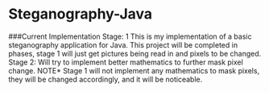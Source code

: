 # Steganography-Java
###Current Implementation Stage: 1
This is my implementation of a basic steganography application for Java. This project will be completed in phases, stage 1 will just get pictures being read in and pixels to be changed. Stage 2: Will try to implement better mathematics to further mask pixel change. NOTE* Stage 1 will not implement any mathematics to mask pixels, they will be changed accordingly, and it will be noticeable.